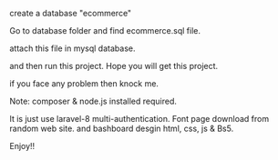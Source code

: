 create a database "ecommerce"

Go to database folder and find ecommerce.sql file.

attach this file in mysql database.

and then run this project. Hope you will get this project.

if you face any problem then knock me.

Note: composer & node.js installed required.

It is just use laravel-8 multi-authentication. Font page download from random web site. and bashboard desgin html, css, js & Bs5.

Enjoy!!
